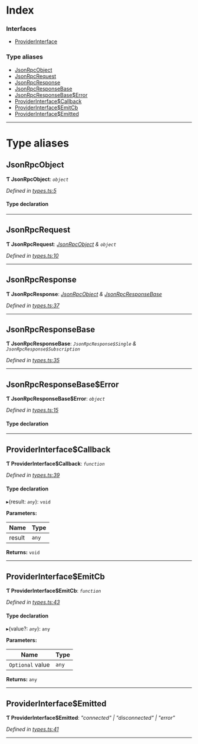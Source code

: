 

# Index

### Interfaces

* [ProviderInterface](../interfaces/_types_.providerinterface.md)

### Type aliases

* [JsonRpcObject](_types_.md#jsonrpcobject)
* [JsonRpcRequest](_types_.md#jsonrpcrequest)
* [JsonRpcResponse](_types_.md#jsonrpcresponse)
* [JsonRpcResponseBase](_types_.md#jsonrpcresponsebase)
* [JsonRpcResponseBase$Error](_types_.md#jsonrpcresponsebase_error)
* [ProviderInterface$Callback](_types_.md#providerinterface_callback)
* [ProviderInterface$EmitCb](_types_.md#providerinterface_emitcb)
* [ProviderInterface$Emitted](_types_.md#providerinterface_emitted)

---

# Type aliases

<a id="jsonrpcobject"></a>

##  JsonRpcObject

**Ƭ JsonRpcObject**: *`object`*

*Defined in [types.ts:5](https://github.com/polkadot-js/api/blob/6396c8d/packages/rpc-provider/src/types.ts#L5)*

#### Type declaration

___
<a id="jsonrpcrequest"></a>

##  JsonRpcRequest

**Ƭ JsonRpcRequest**: *[JsonRpcObject](_types_.md#jsonrpcobject) & `object`*

*Defined in [types.ts:10](https://github.com/polkadot-js/api/blob/6396c8d/packages/rpc-provider/src/types.ts#L10)*

___
<a id="jsonrpcresponse"></a>

##  JsonRpcResponse

**Ƭ JsonRpcResponse**: *[JsonRpcObject](_types_.md#jsonrpcobject) & [JsonRpcResponseBase](_types_.md#jsonrpcresponsebase)*

*Defined in [types.ts:37](https://github.com/polkadot-js/api/blob/6396c8d/packages/rpc-provider/src/types.ts#L37)*

___
<a id="jsonrpcresponsebase"></a>

##  JsonRpcResponseBase

**Ƭ JsonRpcResponseBase**: *`JsonRpcResponse$Single` & `JsonRpcResponse$Subscription`*

*Defined in [types.ts:35](https://github.com/polkadot-js/api/blob/6396c8d/packages/rpc-provider/src/types.ts#L35)*

___
<a id="jsonrpcresponsebase_error"></a>

##  JsonRpcResponseBase$Error

**Ƭ JsonRpcResponseBase$Error**: *`object`*

*Defined in [types.ts:15](https://github.com/polkadot-js/api/blob/6396c8d/packages/rpc-provider/src/types.ts#L15)*

#### Type declaration

___
<a id="providerinterface_callback"></a>

##  ProviderInterface$Callback

**Ƭ ProviderInterface$Callback**: *`function`*

*Defined in [types.ts:39](https://github.com/polkadot-js/api/blob/6396c8d/packages/rpc-provider/src/types.ts#L39)*

#### Type declaration
▸(result: *`any`*): `void`

**Parameters:**

| Name | Type |
| ------ | ------ |
| result | `any` |

**Returns:** `void`

___
<a id="providerinterface_emitcb"></a>

##  ProviderInterface$EmitCb

**Ƭ ProviderInterface$EmitCb**: *`function`*

*Defined in [types.ts:43](https://github.com/polkadot-js/api/blob/6396c8d/packages/rpc-provider/src/types.ts#L43)*

#### Type declaration
▸(value?: *`any`*): `any`

**Parameters:**

| Name | Type |
| ------ | ------ |
| `Optional` value | `any` |

**Returns:** `any`

___
<a id="providerinterface_emitted"></a>

##  ProviderInterface$Emitted

**Ƭ ProviderInterface$Emitted**: *"connected" \| "disconnected" \| "error"*

*Defined in [types.ts:41](https://github.com/polkadot-js/api/blob/6396c8d/packages/rpc-provider/src/types.ts#L41)*

___

